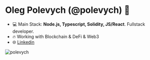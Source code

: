 <h1 align="left">Oleg Polevych (@polevych) 🚀</h1>

- 💻 Main Stack: **Node.js, Typescript, Solidity, JS/React**. Fullstack developer.
- 🔥 Working with Blockchain & DeFi & Web3
- 🌐 <a href="https://www.linkedin.com/in/polevych"  target="blank">Linkedin</a> 

<p>&nbsp;<img align="left" src="https://github-readme-stats.vercel.app/api?username=polevych&show_icons=true&hide_title=true&count_private=true" alt="polevych" /></p>

